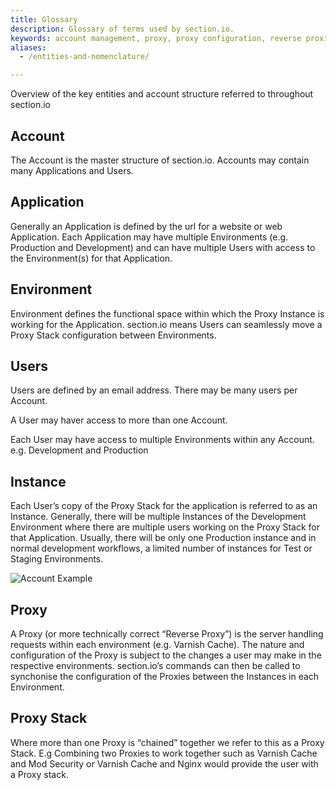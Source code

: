 ```yaml
---
title: Glossary
description: Glossary of terms used by section.io.
keywords: account management, proxy, proxy configuration, reverse proxies, content delivery network, CDN
aliases:
  - /entities-and-nomenclature/

---
```


Overview of the key entities and account structure referred to throughout section.io

Account
-------

The Account is the master structure of section.io. Accounts may contain many Applications and Users.

Application
-----------

Generally an Application is defined by the url for a website or web Application. Each Application may have multiple Environments (e.g. Production and Development) and can have multiple Users with access to the Environment(s) for that Application.

Environment
-----------

Environment defines the functional space within which the Proxy Instance is working for the Application. section.io means Users can seamlessly move a Proxy Stack configuration between Environments.

Users
-----

Users are defined by an email address. There may be many users per Account.

A User may haver access to more than one Account.

Each User may have access to multiple Environments within any Account. e.g. Development and Production

Instance
--------

Each User’s copy of the Proxy Stack for the application is referred to as an Instance. Generally, there will be multiple Instances of the Development Environment where there are multiple users working on the Proxy Stack for that Application. Usually, there will be only one Production instance and in normal development workflows, a limited number of instances for Test or Staging Environments.

![Account Example]

Proxy
-----

A Proxy (or more technically correct “Reverse Proxy”) is the server handling requests within each environment (e.g. Varnish Cache). The nature and configuration of the Proxy is subject to the changes a user may make in the respective environments. section.io’s commands can then be called to synchonise the configuration of the Proxies between the Instances in each Environment.

Proxy Stack
-----------

Where more than one Proxy is “chained” together we refer to this as a Proxy Stack. E.g Combining two Proxies to work together such as Varnish Cache and Mod Security or Varnish Cache and Nginx would provide the user with a Proxy stack.

  [Account Example]: /assets/images/docs/peterman-account.png
